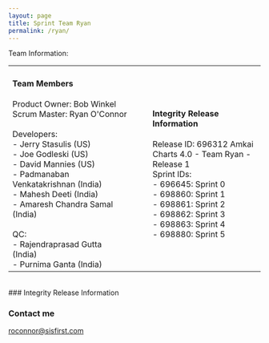 ```yaml
---
layout: page
title: Sprint Team Ryan
permalink: /ryan/
---
```

Team Information:
<table>
<tr width='900px'>
<td width='425px'><h4>Team Members</h4>Product Owner: Bob Winkel <br/>
Scrum Master: Ryan O'Connor<br/><br/>
Developers:<br/>
- Jerry Stasulis (US)<br/>
- Joe Godleski (US)<br/>
- David Mannies (US)<br/>
- Padmanaban Venkatakrishnan (India)<br/>
- Mahesh Deeti (India)<br/>
- Amaresh Chandra Samal (India)<br/><br/>
QC:<br/>
- Rajendraprasad Gutta (India)<br/>
- Purnima Ganta (India)<br/></td>
<td width='50px'></td>
<td width='425px'><h4>Integrity Release Information</h4>Release ID: 696312 Amkai Charts 4.0 - Team Ryan - Release 1<br/>
Sprint IDs:<br/>
- 696645: Sprint 0<br/>
- 698860: Sprint 1<br/>
- 698861: Sprint 2<br/>
- 698862: Sprint 3<br/>
- 698863: Sprint 4<br/>
- 698880: Sprint 5<br/></td>
</tr>
</table>
<br/>
### Integrity Release Information


### Contact me

[roconnor@sisfirst.com](mailto:roconnor@sisfirst.com)
